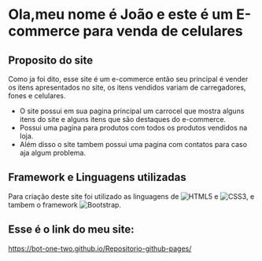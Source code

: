 # Ola,meu nome é João e este é um E-commerce para venda de celulares

## Proposito do site

Como ja foi dito, esse site é um e-commerce então seu principal é vender os itens apresentados no site, os itens vendidos variam de carregadores, fones e celulares.
* O site possui em sua pagina principal um carrocel que mostra alguns itens do site e alguns itens que são destaques do e-commerce.
* Possui uma pagina para produtos com todos os produtos vendidos na loja.
* Além disso o site tambem possui uma pagina com contatos para caso aja algum problema.

## Framework e Linguagens utilizadas

Para criação deste site foi utilizado as linguagens de ![HTML5](https://img.shields.io/badge/html5-%23E34F26.svg?style=for-the-badge&logo=html5&logoColor=white) e ![CSS3](https://img.shields.io/badge/css3-%231572B6.svg?style=for-the-badge&logo=css3&logoColor=white), e tambem o framework ![Bootstrap](https://img.shields.io/badge/bootstrap-%238511FA.svg?style=for-the-badge&logo=bootstrap&logoColor=white).

## Esse é o link do meu site:

https://bot-one-two.github.io/Repositorio-github-pages/
